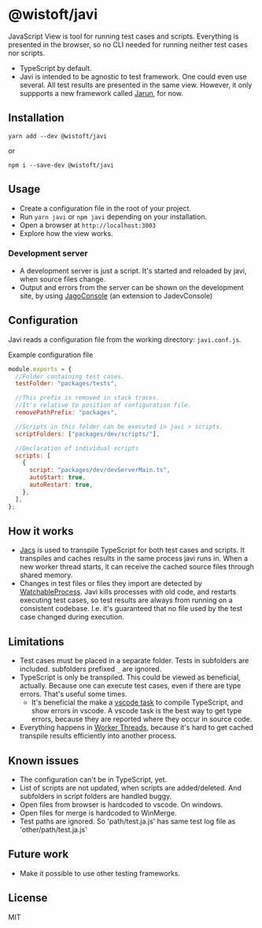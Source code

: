 # @wistoft/javi

JavaScript View is tool for running test cases and scripts. Everything is
presented in the browser, so no CLI needed for running neither test cases nor
scripts.

- TypeScript by default.
- Javi is intended to be agnostic to test framework. One could even use several.
  All test results are presented in the same view. However, it only suppports a
  new framework called [Jarun](https://www.npmjs.com/package/@wistoft/jarun),
  for now.

## Installation

```
yarn add --dev @wistoft/javi
```

or

```
npm i --save-dev @wistoft/javi
```

## Usage

- Create a configuration file in the root of your project.
- Run `yarn javi` or `npm javi` depending on your installation.
- Open a browser at `http://localhost:3003`
- Explore how the view works.

### Development server

- A development server is just a script. It's started and reloaded by javi, when
  source files change.
- Output and errors from the server can be shown on the development site, by
  using [JagoConsole](https://www.npmjs.com/package/@wistoft/jagos) (an
  extension to JadevConsole)

## Configuration

Javi reads a configuration file from the working directory: `javi.conf.js`.

Example configuration file

```js
module.exports = {
  //Folder containing test cases.
  testFolder: "packages/tests",

  //This prefix is removed in stack traces.
  //It's relative to position of configuration file.
  removePathPrefix: "packages",

  //Scripts in this folder can be executed in javi > scripts.
  scriptFolders: ["packages/dev/scripts/"],

  //Declaration of individual scripts
  scripts: [
    {
      script: "packages/dev/devServerMain.ts",
      autoStart: true,
      autoRestart: true,
    },
  ],
};
```

## How it works

- [Jacs](https://www.npmjs.com/package/@wistoft/jacs) is used to transpile
  TypeScript for both test cases and scripts. It transpiles and caches results
  in the same process javi runs in. When a new worker thread starts, it can
  receive the cached source files through shared memory.
- Changes in test files or files they import are detected by
  [WatchableProcess](https://www.npmjs.com/package/@wistoft/jab-node). Javi
  kills processes with old code, and restarts executing test cases, so test
  results are always from running on a consistent codebase. I.e. it's guaranteed
  that no file used by the test case changed during execution.

## Limitations

- Test cases must be placed in a separate folder. Tests in subfolders are
  included. subfolders prefixed `_` are ignored.
- TypeScript is only be transpiled. This could be viewed as beneficial,
  actually. Because one can execute test cases, even if there are type errors.
  That's useful some times.
  - It's beneficial the make a
    [vscode task](https://code.visualstudio.com/docs/editor/tasks#_typescript-hello-world)
    to compile TypeScript, and show errors in vscode. A vscode task is the best
    way to get type errors, because they are reported where they occur in source
    code.
- Everything happens in
  [Worker Threads](https://nodejs.org/api/worker_threads.html), because it's
  hard to get cached transpile results efficiently into another process.

## Known issues

- The configuration can't be in TypeScript, yet.
- List of scripts are not updated, when scripts are added/deleted. And
  subfolders in script folders are handled buggy.
- Open files from browser is hardcoded to vscode. On windows.
- Open files for merge is hardcoded to WinMerge.
- Test paths are ignored. So 'path/test.ja.js' has same test log file as
  'other/path/test.ja.js'

## Future work

- Make it possible to use other testing frameworks.

## License

MIT
